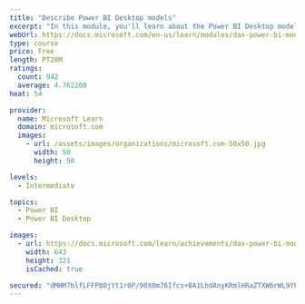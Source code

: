 ```yaml
---
title: "Describe Power BI Desktop models"
excerpt: "In this module, you'll learn about the Power BI Desktop model structure, star schema design basics, analytics queries, and report visual configuration. This module provides a strong foundation on which you can learn to optimize model designs and add model calculations."
webUrl: https://docs.microsoft.com/en-us/learn/modules/dax-power-bi-models/
type: course
price: Free
length: PT20M
ratings:
  count: 942
  average: 4.762208
heat: 54

provider:
  name: Microsoft Learn
  domain: microsoft.com
  images:
    - url: /assets/images/organizations/microsoft.com-50x50.jpg
      width: 50
      height: 50

levels:
  - Intermediate

topics:
  - Power BI
  - Power BI Desktop

images:
  - url: https://docs.microsoft.com/learn/achievements/dax-power-bi-models-social.png
    width: 643
    height: 321
    isCached: true

secured: "dMHM7blfLFFPB0jYt1r0P/90X0m76Ifcs+BA1LhdAnyKRmlHRaZTXW6rWL9YP3U8bhBvTSymcD4l3fRx12soUrhdpCMon+zOhR58wgMo2Xcj/0bd2DAwwqzqdkTXJCNUEX+kW6MFxcHq+AM/T7JCjiuDXEtpWbJa4OlBz9EJg7RZ28Btlm7XZarWAD5FM7n2hqP52uMLv8WqSG2z6IQuggg2j303jHpvsoT1sXPBNxDx9zRN4EWRraJRknryd61CmYF2uWnXbLXJG4qogm0VdQQVWizDHUWx5TtSXu2QAbtPIr72g8tqANF4jiplIuxV8eVsBU97pMq4ctOcB6wr6QhqkKsrJ7Izl/2Yj71Bf10wN5h57LBOZT69k6L7yxc8pZdEatmg2XMAL/CWqP/bZcpb5qB1G0qfGL6dgm0e5L0=;4k+5/YNcGTocT1SLURh2kA=="
---
```


